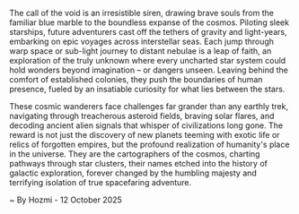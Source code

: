 
The call of the void is an irresistible siren, drawing brave souls from the familiar blue marble to the boundless expanse of the cosmos. Piloting sleek starships, future adventurers cast off the tethers of gravity and light-years, embarking on epic voyages across interstellar seas. Each jump through warp space or sub-light journey to distant nebulae is a leap of faith, an exploration of the truly unknown where every uncharted star system could hold wonders beyond imagination – or dangers unseen. Leaving behind the comfort of established colonies, they push the boundaries of human presence, fueled by an insatiable curiosity for what lies between the stars.

These cosmic wanderers face challenges far grander than any earthly trek, navigating through treacherous asteroid fields, braving solar flares, and decoding ancient alien signals that whisper of civilizations long gone. The reward is not just the discovery of new planets teeming with exotic life or relics of forgotten empires, but the profound realization of humanity's place in the universe. They are the cartographers of the cosmos, charting pathways through star clusters, their names etched into the history of galactic exploration, forever changed by the humbling majesty and terrifying isolation of true spacefaring adventure.

~ By Hozmi - 12 October 2025
